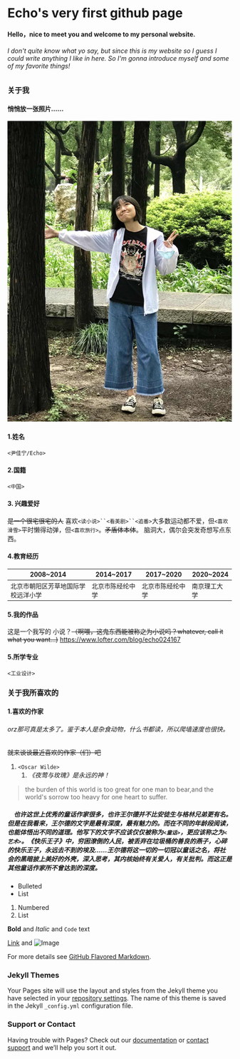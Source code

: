 # Echo's very first github page
#### Hello，nice to meet you and welcome to my personal website.
###### I don't quite know what yo say, but since this is my website so I guess I could write anything I like in here. So I'm gonna introduce myself and some of my favorite things!

### **关于我**
#### 悄悄放一张照片……
![Echo's photo](https://github.com/Echo19891213/echo19891213/blob/gh-pages/Echo's%20photo.jpg)
#### 1.姓名
`<尹佳宁/Echo>`
#### 2.国籍
`<中国>`
#### 3. 兴趣爱好
~~是一个很宅很宅的人~~ 
喜欢`<读小说>``<看美剧>``<追番>`大多数运动都不爱，但`<喜欢滑雪>`平时懒得动弹，但`<喜欢旅行>`。~~矛盾体本体~~。
脑洞大，偶尔会突发奇想写点东西。
#### 4.教育经历

2008~2014    | 2014~2017     | 2017~2020  | 2020~2024
------------ | ------------- | ---------- | ---------
北京市朝阳区芳草地国际学校远洋小学 | 北京市陈经纶中学 | 北京市陈经纶中学 | 南京理工大学
#### 5.我的作品
这是一个我写的
小说？~~（啊喂，这鬼东西能被称之为小说吗？whatever, call it what you want...)~~
https://www.lofter.com/blog/echo024167











#### 5.所学专业
`<工业设计>`
### **关于我所喜欢的**
#### 1.喜欢的作家
###### orz那可真是太多了。鉴于本人是杂食动物，什么书都读，所以爬墙速度也很快。
~~就来谈谈最近喜欢的作家（们）吧~~
1. `<Oscar Wilde>`
   1. *《夜莺与玫瑰》是永远的神！*
> the burden of this world is too great for one man to bear,and the world's sorrow too heavy for one heart to suffer.
##### 　也许这世上优秀的童话作家很多，也许王尔德并不比安徒生与格林兄弟更有名。但是在我看来，王尔德的文字是最有深度，最有魅力的。而在不同的年龄段阅读，也能体悟出不同的道理。他写下的文字不应该仅仅被称为`<童话>`，更应该称之为`<艺术>`。《快乐王子》中，穷困潦倒的人民，被丢弃在垃圾桶的善良的燕子，心碎的快乐王子，永远去不到的埃及……王尔德将这一切的一切冠以童话之名，将社会的黑暗披上美好的外壳，深入思考，其内核始终有关爱人，有关批判。而这正是其他童话作家所不曾达到的深度。





- Bulleted
- List

1. Numbered
2. List

**Bold** and _Italic_ and `Code` text

[Link](url) and ![Image](src)


For more details see [GitHub Flavored Markdown](https://guides.github.com/features/mastering-markdown/).

### Jekyll Themes

Your Pages site will use the layout and styles from the Jekyll theme you have selected in your [repository settings](https://github.com/Echo19891213/echo19891213/settings). The name of this theme is saved in the Jekyll `_config.yml` configuration file.

### Support or Contact

Having trouble with Pages? Check out our [documentation](https://docs.github.com/categories/github-pages-basics/) or [contact support](https://github.com/contact) and we’ll help you sort it out.
